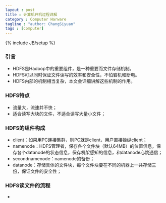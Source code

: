 ```yaml
---
layout : post
title : 计算机开机过程详解
category : Computer Harware
tagline : "author: ChangSiyuan"
tags : [computer]
---
```

{% include JB/setup %}

### 引言
- HDFS是Hadoop中的重要组件，是一种重要而文件存储机制。
- HDFS可以同时保证文件读写的效率和安全性，不怕宕机和断电。
- HDFS内部的机制相当复杂，本文会详细讲解这些机制的作用。

### HDFS特点
- 流量大，流速并不快；
- 适合读写大块的文件，不适合读写大量小文件；

### HDFS的组件构成
- client：如果用PC连接集群，则PC就是client，用户直接操纵client；
- namenode：HDFS管理者，保存各个文件块（默认64MB）的位置信息，保存各个datanode的状态信息，保存机架感知的信息，和datanode心跳通信；
- secondnamenode：namenode的备份；
- datanode：存储具体的文件块，每个文件块要在不同的机器上一共存储三份，保证文件的安全性；

### HDFS读文件的流程
- 

